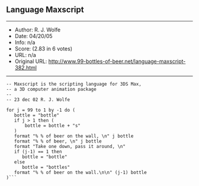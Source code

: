 
## Language Maxscript ##
---
- Author: R. J. Wolfe
- Date: 04/20/05
- Info: n/a
- Score:  (2.83 in 6 votes)
- URL: n/a
- Original URL: http://www.99-bottles-of-beer.net/language-maxscript-382.html
---

```--
-- Maxscript is the scripting language for 3DS Max, 
-- a 3D computer animation package
--                                                            
-- 23 dec 02 R. J. Wolfe

for j = 99 to 1 by -1 do (
   bottle = "bottle"
   if j > 1 then (
       bottle = bottle + "s"
   )
   format "% % of beer on the wall, \n" j bottle
   format "% % of beer, \n" j bottle 
   format "Take one down, pass it around, \n"
   if (j-1) == 1 then 
      bottle = "bottle"
   else
      bottle = "bottles"
   format "% % of beer on the wall.\n\n" (j-1) bottle
)```